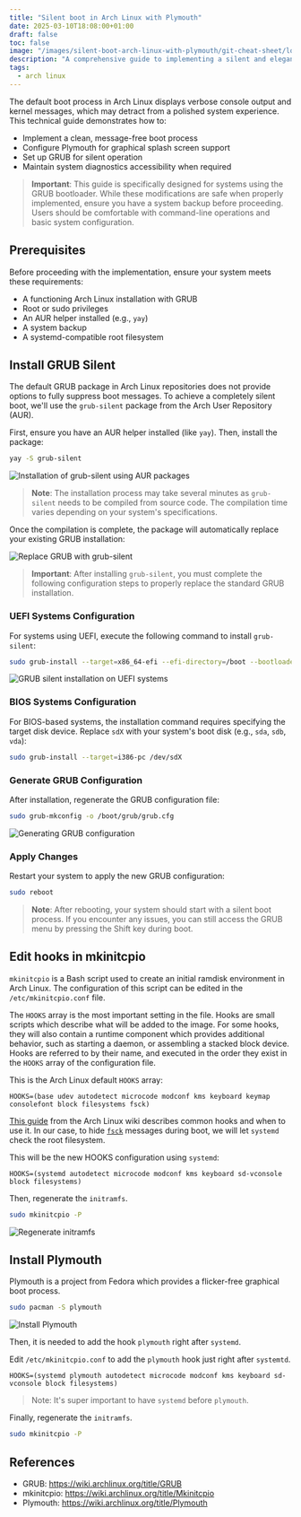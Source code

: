 ```yaml
---
title: "Silent boot in Arch Linux with Plymouth"
date: 2025-03-10T18:08:00+01:00
draft: false
toc: false
image: "/images/silent-boot-arch-linux-with-plymouth/git-cheat-sheet/logo.png"
description: "A comprehensive guide to implementing a silent and elegant boot process in Arch Linux using Plymouth and GRUB silent"
tags:
  - arch linux
---
```


The default boot process in Arch Linux displays verbose console output and kernel messages, which may detract from a polished system experience. This technical guide demonstrates how to:

- Implement a clean, message-free boot process
- Configure Plymouth for graphical splash screen support
- Set up GRUB for silent operation
- Maintain system diagnostics accessibility when required

> **Important**: This guide is specifically designed for systems using the GRUB bootloader. While these modifications are safe when properly implemented, ensure you have a system backup before proceeding. Users should be comfortable with command-line operations and basic system configuration.

## Prerequisites

Before proceeding with the implementation, ensure your system meets these requirements:

- A functioning Arch Linux installation with GRUB
- Root or sudo privileges
- An AUR helper installed (e.g., `yay`)
- A system backup
- A systemd-compatible root filesystem


## Install GRUB Silent

The default GRUB package in Arch Linux repositories does not provide options to fully suppress boot messages. To achieve a completely silent boot, we'll use the `grub-silent` package from the Arch User Repository (AUR).

First, ensure you have an AUR helper installed (like `yay`). Then, install the package:

```bash
yay -S grub-silent
```

![Installation of grub-silent using AUR packages](/images/silent-boot-arch-linux-with-plymouth/install-grub-silent.jpg#center)

> **Note**: The installation process may take several minutes as `grub-silent` needs to be compiled from source code. The compilation time varies depending on your system's specifications.

Once the compilation is complete, the package will automatically replace your existing GRUB installation:

![Replace GRUB with grub-silent](/images/silent-boot-arch-linux-with-plymouth/replace-grub-with-grub-silent.jpg#center)

> **Important**: After installing `grub-silent`, you must complete the following configuration steps to properly replace the standard GRUB installation.

### UEFI Systems Configuration

For systems using UEFI, execute the following command to install `grub-silent`:

```bash
sudo grub-install --target=x86_64-efi --efi-directory=/boot --bootloader-id=GRUB
```

![GRUB silent installation on UEFI systems](/images/silent-boot-arch-linux-with-plymouth/install-grub-silent.jpg#center)

### BIOS Systems Configuration

For BIOS-based systems, the installation command requires specifying the target disk device. Replace `sdX` with your system's boot disk (e.g., `sda`, `sdb`, `vda`):

```bash
sudo grub-install --target=i386-pc /dev/sdX
```

### Generate GRUB Configuration

After installation, regenerate the GRUB configuration file:

```bash
sudo grub-mkconfig -o /boot/grub/grub.cfg
```

![Generating GRUB configuration](/images/silent-boot-arch-linux-with-plymouth/grub-mkconfig.jpg#center)

### Apply Changes

Restart your system to apply the new GRUB configuration:

```bash
sudo reboot
```

> **Note**: After rebooting, your system should start with a silent boot process. If you encounter any issues, you can still access the GRUB menu by pressing the Shift key during boot.


## Edit hooks in mkinitcpio

`mkinitcpio` is a Bash script used to create an initial ramdisk environment in Arch Linux. The configuration of this script can be edited in the `/etc/mkinitcpio.conf` file.

The `HOOKS` array is the most important setting in the file. Hooks are small scripts which describe what will be added to the image. For some hooks, they will also contain a runtime component which provides additional behavior, such as starting a daemon, or assembling a stacked block device. Hooks are referred to by their name, and executed in the order they exist in the `HOOKS` array of the configuration file.

This is the Arch Linux default `HOOKS` array:

```
HOOKS=(base udev autodetect microcode modconf kms keyboard keymap consolefont block filesystems fsck)
```

[This guide](https://wiki.archlinux.org/title/Mkinitcpio#Common_hooks) from the Arch Linux wiki describes common hooks and when to use it. In our case, to hide [`fsck`](https://wiki.archlinux.org/title/Silent_boot#fsck) messages during boot, we will let `systemd` check the root filesystem.

This will be the new HOOKS configuration using `systemd`:

```
HOOKS=(systemd autodetect microcode modconf kms keyboard sd-vconsole block filesystems)
```

Then, regenerate the `initramfs`.

```bash
sudo mkinitcpio -P
```

![Regenerate initramfs](/images/silent-boot-arch-linux-with-plymouth/mkinitcpio.jpg#center)

## Install Plymouth


Plymouth is a project from Fedora which provides a flicker-free graphical boot process.

```bash
sudo pacman -S plymouth
```

![Install Plymouth](/images/silent-boot-arch-linux-with-plymouth/install-plymouth.jpg#center)


Then, it is needed to add the hook `plymouth` right after `systemd`.


Edit `/etc/mkinitcpio.conf` to add the `plymouth` hook just right after `systemtd`.

```
HOOKS=(systemd plymouth autodetect microcode modconf kms keyboard sd-vconsole block filesystems)
```

> Note: It's super important to have `systemd` before `plymouth`.


Finally, regenerate the `initramfs`.

```bash
sudo mkinitcpio -P
```

## References
* GRUB: https://wiki.archlinux.org/title/GRUB
* mkinitcpio: https://wiki.archlinux.org/title/Mkinitcpio
* Plymouth: https://wiki.archlinux.org/title/Plymouth

